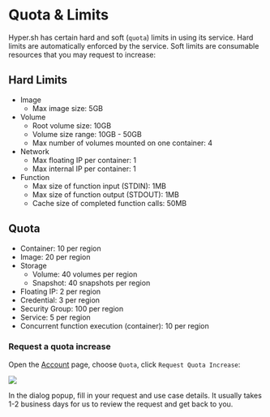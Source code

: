 # Quota & Limits

Hyper.sh has certain hard and soft (`quota`) limits in using its service. Hard limits are automatically enforced by the service. Soft limits are consumable resources that you may request to increase:

## Hard Limits
- Image
	- Max image size: 5GB
- Volume
	- Root volume size: 10GB
	- Volume size range: 10GB - 50GB
	- Max number of volumes mounted on one container: 4
- Network
	- Max floating IP per container: 1
	- Max internal IP per container: 1
- Function
	- Max size of function input (STDIN): 1MB
	- Max size of function output (STDOUT): 1MB
	- Cache size of completed function calls: 50MB

## Quota
- Container: 10 per region
- Image:  20 per region
- Storage
	- Volume: 40 volumes per region
	- Snapshot: 40 snapshots per region
- Floating IP: 2 per region
- Credential: 3 per region
- Security Group: 100 per region
- Service: 5 per region
- Concurrent function execution (container): 10 per region

### Request a quota increase

Open the [Account](https://console.hyper.sh/account/) page, choose `Quota`, click `Request Quota Increase`:

![](https://trello-attachments.s3.amazonaws.com/57ac415d5c5774e392d184a5/2374x1104/864d7065d6e9bb4bbc15cfa23bf0b59e/quota.png)

In the dialog popup, fill in your request and use case details. It usually takes 1-2 business days for us to review the request and get back to you.
